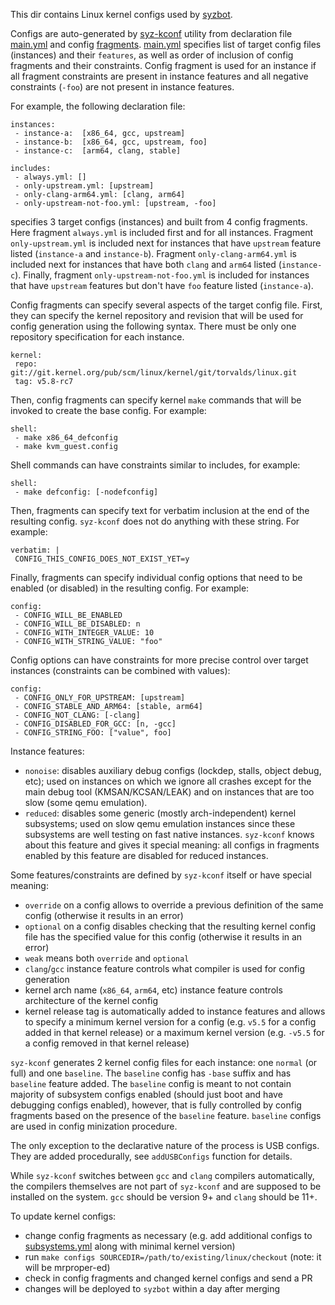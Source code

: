 This dir contains Linux kernel configs used by [syzbot](/docs/syzbot.md).

Configs are auto-generated by [syz-kconf](/tools/syz-kconf/kconf.go) utility from declaration file [main.yml](main.yml)
and config [fragments](bits/). [main.yml](main.yml) specifies list of target config files (instances) and their
`features`, as well as order of inclusion of config fragments and their constraints. Config fragment is used for
an instance if all fragment constraints are present in instance features and all negative constraints (`-foo`) are not
present in instance features.

For example, the following declaration file:
```
instances:
 - instance-a:	[x86_64, gcc, upstream]
 - instance-b:	[x86_64, gcc, upstream, foo]
 - instance-c:	[arm64, clang, stable]

includes:
 - always.yml: []
 - only-upstream.yml: [upstream]
 - only-clang-arm64.yml: [clang, arm64]
 - only-upstream-not-foo.yml: [upstream, -foo]
```
specifies 3 target configs (instances) and built from 4 config fragments. Here fragment `always.yml` is included first
and for all instances. Fragment `only-upstream.yml` is included next for instances that have `upstream` feature listed
(`instance-a` and `instance-b`). Fragment `only-clang-arm64.yml` is included next for instances that have both
`clang` and `arm64` listed (`instance-c`). Finally, fragment `only-upstream-not-foo.yml` is included for instances
that have `upstream` features but don't have `foo` feature listed (`instance-a`).

Config fragments can specify several aspects of the target config file. First, they can specify the kernel repository
and revision that will be used for config generation using the following syntax. There must be only one repository
specification for each instance.
```
kernel:
 repo: git://git.kernel.org/pub/scm/linux/kernel/git/torvalds/linux.git
 tag: v5.8-rc7
```

Then, config fragments can specify kernel `make` commands that will be invoked to create the base config.
For example:
```
shell:
 - make x86_64_defconfig
 - make kvm_guest.config
```

Shell commands can have constraints similar to includes, for example:
```
shell:
 - make defconfig: [-nodefconfig]
```

Then, fragments can specify text for verbatim inclusion at the end of the resulting config. `syz-kconf` does not do
anything with these string. For example:
```
verbatim: |
 CONFIG_THIS_CONFIG_DOES_NOT_EXIST_YET=y
```

Finally, fragments can specify individual config options that need to be enabled (or disabled) in the resulting config.
For example:
```
config:
 - CONFIG_WILL_BE_ENABLED
 - CONFIG_WILL_BE_DISABLED: n
 - CONFIG_WITH_INTEGER_VALUE: 10
 - CONFIG_WITH_STRING_VALUE: "foo"
```

Config options can have constraints for more precise control over target instances
(constraints can be combined with values):
```
config:
 - CONFIG_ONLY_FOR_UPSTREAM: [upstream]
 - CONFIG_STABLE_AND_ARM64: [stable, arm64]
 - CONFIG_NOT_CLANG: [-clang]
 - CONFIG_DISABLED_FOR_GCC: [n, -gcc]
 - CONFIG_STRING_FOO: ["value", foo]
```

Instance features:
 - `nonoise`: disables auxiliary debug configs (lockdep, stalls, object debug, etc);
   used on instances on which we ignore all crashes except for the main debug tool (KMSAN/KCSAN/LEAK)
   and on instances that are too slow (some qemu emulation).
 - `reduced`: disables some generic (mostly arch-independent) kernel subsystems;
   used on slow qemu emulation instances since these subsystems are well testing on fast native instances.
   `syz-kconf` knows about this feature and gives it special meaning: all configs in fragments enabled
   by this feature are disabled for reduced instances.

Some features/constraints are defined by `syz-kconf` itself or have special meaning:
 - `override` on a config allows to override a previous definition of the same config (otherwise it results in an error)
 - `optional` on a config disables checking that the resulting kernel config file has the specified value for this
   config (otherwise it results in an error)
 - `weak` means both `override` and `optional`
 - `clang`/`gcc` instance feature controls what compiler is used for config generation
 - kernel arch name (`x86_64`, `arm64`, etc) instance feature controls architecture of the kernel config
 - kernel release tag is automatically added to instance features and allows to specify a minimum kernel version
   for a config (e.g. `v5.5` for a config added in that kernel release) or a maximum kernel version (e.g. `-v5.5` for
   a config removed in that kernel release)

`syz-kconf` generates 2 kernel config files for each instance: one `normal` (or full) and one `baseline`.
The `baseline` config has `-base` suffix and has `baseline` feature added. The `baseline` config is meant to not
contain majority of subsystem configs enabled (should just boot and have debugging configs enabled), however,
that is fully controlled by config fragments based on the presence of the `baseline` feature. `baseline` configs
are used in config minization procedure.

The only exception to the declarative nature of the process is USB configs. They are added procedurally, see
`addUSBConfigs` function for details.

While `syz-kconf` switches between `gcc` and `clang` compilers automatically, the compilers themselves are not
part of `syz-kconf` and are supposed to be installed on the system. `gcc` should be version 9+ and `clang`
should be 11+.

To update kernel configs:
 - change config fragments as necessary (e.g. add additional configs to [subsystems.yml](bits/subsystems.yml) along
   with minimal kernel version)
 - run `make configs SOURCEDIR=/path/to/existing/linux/checkout` (note: it will be mrproper-ed)
 - check in config fragments and changed kernel configs and send a PR
 - changes will be deployed to `syzbot` within a day after merging
